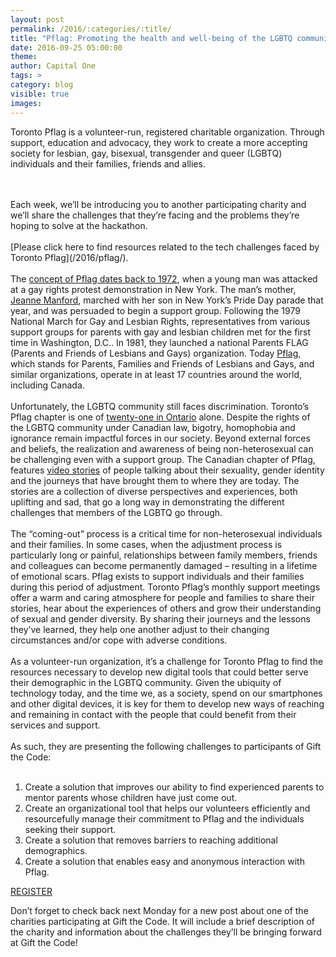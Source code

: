 ```yaml
---
layout: post
permalink: /2016/:categories/:title/
title: "Pflag: Promoting the health and well-being of the LGBTQ community"
date: 2016-09-25 05:00:00
theme:
author: Capital One
tags: >
category: blog
visible: true
images:
---
```

Toronto Pflag is a volunteer-run, registered charitable organization. Through support, education and advocacy, they work to create a more accepting society for lesbian, gay, bisexual, transgender and queer (LGBTQ) individuals and their families, friends and allies.
<!--more-->
<br />
<br />
Each week, we’ll be introducing you to another participating charity and we’ll share the challenges that they’re facing and the problems they’re hoping to solve at the hackathon.
<br />
<br />
[Please click here to find resources related to the tech challenges faced by Toronto Pflag](/2016/pflag/).
<br />
<br />
The <a href="http://www.torontopflag.org/about/mission-and-history" target="_blank">concept of Pflag dates back to 1972</a>, when a young man was attacked at a gay rights protest demonstration in New York.
The man’s mother, <a href="https://en.wikipedia.org/wiki/Jeanne_Manford" target="_blank">Jeanne Manford</a>, marched with her son in New York’s Pride Day parade that year, and was persuaded to begin a support group.
Following the 1979 National March for Gay and Lesbian Rights, representatives from various support groups for parents with gay and lesbian children met for the first time in Washington, D.C..
In 1981, they launched a national Parents FLAG (Parents and Friends of Lesbians and Gays) organization. Today <a href="https://www.pflag.org/" target="_blank">Pflag</a>, which stands for Parents,
Families and Friends of Lesbians and Gays, and similar organizations, operate in at least 17 countries around the world, including Canada.
<br />
<br />
Unfortunately, the LGBTQ community still faces discrimination. Toronto’s Pflag chapter is one of <a href="http://pflagcanada.ca/pflag-chapters/" target="_blank">twenty-one in Ontario</a> alone. Despite the
rights of the LGBTQ community under Canadian law, bigotry, homophobia and ignorance remain impactful forces in our society. Beyond external forces and beliefs, the realization and awareness of being
non-heterosexual can be challenging even with a support group. The Canadian chapter of Pflag, features <a href="http://pflagcanada.ca/our-stories/">video stories</a> of people talking about their sexuality,
gender identity and the journeys that have brought them to where they are today. The stories are a collection of diverse perspectives and experiences, both uplifting and sad, that go a long way in demonstrating
the different challenges that members of the LGBTQ go through.
<br />
<br />
The “coming-out” process is a critical time for non-heterosexual individuals and their families. In some cases, when the adjustment process is particularly long or painful, relationships between family members,
friends and colleagues can become permanently damaged – resulting in a lifetime of emotional scars. Pflag exists to support individuals and their families during this period of adjustment. Toronto Pflag’s monthly
support meetings offer a warm and caring atmosphere for people and families to share their stories, hear about the experiences of others and grow their understanding of sexual and gender diversity. By sharing their
journeys and the lessons they’ve learned, they help one another adjust to their changing circumstances and/or cope with adverse conditions.
<br />
<br />
As a volunteer-run organization, it’s a challenge for Toronto Pflag to find the resources necessary to develop new digital tools that could better serve their demographic in the LGBTQ community. Given the ubiquity
of technology today, and the time we, as a society, spend on our smartphones and other digital devices, it is key for them to develop new ways of reaching and remaining in contact with the people that could benefit
from their services and support.
<br />
<br />
As such, they are presenting the following challenges to participants of Gift the Code:
<br />
<br />
<ol>
<li>Create a solution that improves our ability to find experienced parents to mentor parents whose children have just come out.</li>
<li>Create an organizational tool that helps our volunteers efficiently and resourcefully manage their commitment to Pflag and the individuals seeking their support. </li>
<li>Create a solution that removes barriers to reaching additional demographics.</li>
<li>Create a solution that enables easy and anonymous interaction with Pflag.</li>
</ol>
<div class="center link"><a href="https://www.hackworks.com/giftthecode" class="register-now">REGISTER</a></div>

Don’t forget to check back next Monday for a new post about one of the charities participating at Gift the Code. It will include a brief description of the charity and information about the challenges they’ll be bringing forward at Gift the Code!
